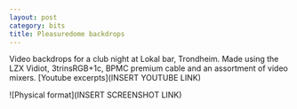 ```yaml
---
layout: post
category: bits
title: Pleasuredome backdrops
---
```


Video backdrops for a club night at Lokal bar, Trondheim. Made using the LZX Vidiot, 3trinsRGB+1c, BPMC premium cable and an assortment of video mixers.
[Youtube excerpts](INSERT YOUTUBE LINK)

![Physical format](INSERT SCREENSHOT LINK)